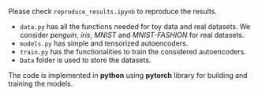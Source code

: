 Please check `reproduce_results.ipynb` to reproduce the results.

* `data.py` has all the functions needed for toy data and real datasets. We consider *penguin*, *iris*, *MNIST* and *MNIST-FASHION* for real datasets.
* `models.py` has simple and tensorized autoencoders.
* `train.py` has the functionalities to train the considered autoencoders.
* `Data` folder is used to store the datasets.

The code is implemented in **python** using **pytorch** library for building and training the models.